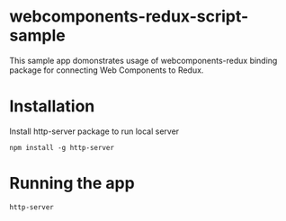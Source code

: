# webcomponents-redux-script-sample
This sample app domonstrates usage of webcomponents-redux binding package for connecting Web Components to Redux.

# Installation
Install http-server package to run local server

```
npm install -g http-server
```

# Running the app

```
http-server
```
